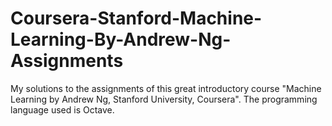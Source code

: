 # Coursera-Stanford-Machine-Learning-By-Andrew-Ng-Assignments
My solutions to the assignments of this great introductory course "Machine Learning by Andrew Ng, Stanford University, Coursera". The programming language used is Octave.
